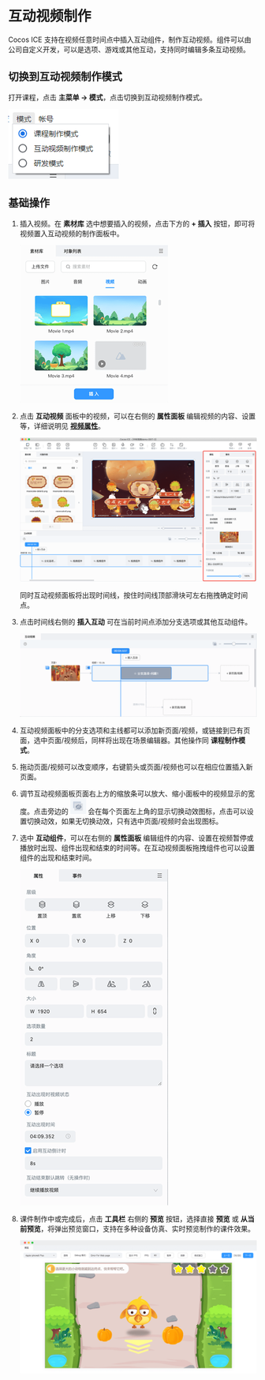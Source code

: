 # 互动视频制作

Cocos ICE 支持在视频任意时间点中插入互动组件，制作互动视频。组件可以由公司自定义开发，可以是选项、游戏或其他互动，支持同时编辑多条互动视频。

## 切换到互动视频制作模式

打开课程，点击 **主菜单 -> 模式**，点击切换到互动视频制作模式。

![模式切换](../img/Mode_switch.png)

## 基础操作

1. 插入视频。在 **素材库** 选中想要插入的视频，点击下方的 **+ 插入** 按钮，即可将视频置入互动视频的制作面板中。

    ![素材库](../img/video_mode_material.png)

2. 点击 **互动视频** 面板中的视频，可以在右侧的 **属性面板** 编辑视频的内容、设置等，详细说明见 [**视频属性**](../../tools/object/video/index.md)。

    ![互动视频属性](../img/video-component.png)

    同时互动视频面板将出现时间线，按住时间线顶部滑块可左右拖拽确定时间点。

3. 点击时间线右侧的 **插入互动** 可在当前时间点添加分支选项或其他互动组件。

    ![制作](../img/video_mode.png)

4. 互动视频面板中的分支选项和主线都可以添加新页面/视频，或链接到已有页面，选中页面/视频后，同样将出现在场景编辑器。其他操作同 **课程制作模式**。

5. 拖动页面/视频可以改变顺序，右键箭头或页面/视频也可以在相应位置插入新页面。

6. 调节互动视频面板页面右上方的缩放条可以放大、缩小面板中的视频显示的宽度。点击旁边的 ![切换动效图标](../img/icon.png) 会在每个页面左上角的显示切换动效图标，点击可以设置切换动效，如果无切换动效，只有选中页面/视频时会出现图标。

7. 选中 **互动组件**，可以在右侧的 **属性面板** 编辑组件的内容、设置在视频暂停或播放时出现、组件出现和结束的时间等。在互动视频面板拖拽组件也可以设置组件的出现和结束时间。

    ![互动组件属性](../img/video-component2.png)

8. 课件制作中或完成后，点击 **工具栏** 右侧的 **预览** 按钮，选择直接 **预览** 或 **从当前预览**，将弹出预览窗口，支持在多种设备仿真、实时预览制作的课件效果。

    ![预览](../img/Preview.png)
